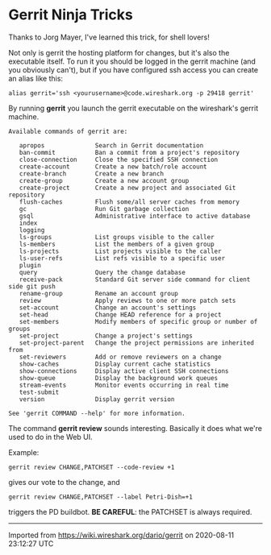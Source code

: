 # Gerrit Ninja Tricks

Thanks to Jorg Mayer, I've learned this trick, for shell lovers\!

Not only is gerrit the hosting platform for changes, but it's also the executable itself. To run it you should be logged in the gerrit machine (and you obviously can't), but if you have configured ssh access you can create an alias like this:

    alias gerrit='ssh <yourusername>@code.wireshark.org -p 29418 gerrit'

By running **gerrit** you launch the gerrit executable on the wireshark's gerrit machine.

    Available commands of gerrit are:
    
       apropos              Search in Gerrit documentation
       ban-commit           Ban a commit from a project's repository
       close-connection     Close the specified SSH connection
       create-account       Create a new batch/role account
       create-branch        Create a new branch
       create-group         Create a new account group
       create-project       Create a new project and associated Git repository
       flush-caches         Flush some/all server caches from memory
       gc                   Run Git garbage collection
       gsql                 Administrative interface to active database
       index                
       logging              
       ls-groups            List groups visible to the caller
       ls-members           List the members of a given group
       ls-projects          List projects visible to the caller
       ls-user-refs         List refs visible to a specific user
       plugin               
       query                Query the change database
       receive-pack         Standard Git server side command for client side git push
       rename-group         Rename an account group
       review               Apply reviews to one or more patch sets
       set-account          Change an account's settings
       set-head             Change HEAD reference for a project
       set-members          Modify members of specific group or number of groups
       set-project          Change a project's settings
       set-project-parent   Change the project permissions are inherited from
       set-reviewers        Add or remove reviewers on a change
       show-caches          Display current cache statistics
       show-connections     Display active client SSH connections
       show-queue           Display the background work queues
       stream-events        Monitor events occurring in real time
       test-submit          
       version              Display gerrit version
    
    See 'gerrit COMMAND --help' for more information.

The command **gerrit review** sounds interesting. Basically it does what we're used to do in the Web UI.

Example:

    gerrit review CHANGE,PATCHSET --code-review +1

gives our vote to the change, and

    gerrit review CHANGE,PATCHSET --label Petri-Dish=+1

triggers the PD buildbot. **BE CAREFUL**: the PATCHSET is always required.

---

Imported from https://wiki.wireshark.org/dario/gerrit on 2020-08-11 23:12:27 UTC
